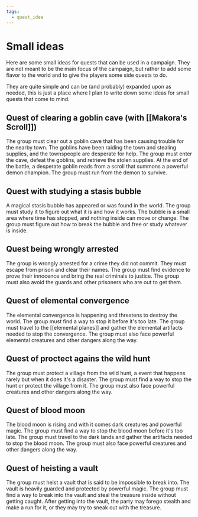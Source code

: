 ```yaml
---
tags:
  - quest_idea
---
```

# Small ideas

Here are some small ideas for quests that can be used in a campaign. They are not meant to be the main focus of the campaign, but rather to add some flavor to the world and to give the players some side quests to do.

They are quite simple and can be (and probably) expanded upon as needed, this is just a place where I plan to write down some ideas for small quests that come to mind.

## Quest of clearing a goblin cave (with [[Makora's Scroll]])

The group must clear out a goblin cave that has been causing trouble for the nearby town. The goblins have been raiding the town and stealing supplies, and the townspeople are desperate for help. The group must enter the cave, defeat the goblins, and retrieve the stolen supplies. At the end of the battle, a desperate goblin reads from a scroll that summons a powerful demon champion. The group must run from the demon to survive.

## Quest with studying a stasis bubble

A magical stasis bubble has appeared or was found in the world. The group must study it to figure out what it is and how it works. The bubble is a small area where time has stopped, and nothing inside can move or change. The group must figure out how to break the bubble and free or study whatever is inside.

## Quest being wrongly arrested 

The group is wrongly arrested for a crime they did not commit. They must escape from prison and clear their names. The group must find evidence to prove their innocence and bring the real criminals to justice. The group must also avoid the guards and other prisoners who are out to get them.

## Quest of elemental convergence

The elemental convergence is happening and threatens to destroy the world. The group must find a way to stop it before it's too late. The group must travel to the [[elemental planes]] and gather the elemental artifacts needed to stop the convergence. The group must also face powerful elemental creatures and other dangers along the way.

## Quest of proctect agains the wild hunt

The group must protect a village from the wild hunt, a event that happens rarely but when it does it's a disaster. The group must find a way to stop the hunt or protect the village from it. The group must also face powerful creatures and other dangers along the way.

## Quest of blood moon

The blood moon is rising and with it comes dark creatures and powerful magic. The group must find a way to stop the blood moon before it's too late. The group must travel to the dark lands and gather the artifacts needed to stop the blood moon. The group must also face powerful creatures and other dangers along the way.

## Quest of heisting a vault

The group must heist a vault that is said to be impossible to break into. The vault is heavily guarded and protected by powerful magic. The group must find a way to break into the vault and steal the treasure inside without getting caught. After getting into the vault, the party may forego stealth and make a run for it, or they may try to sneak out with the treasure.